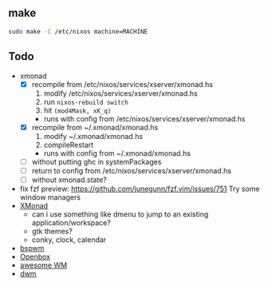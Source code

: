 ## make

``` sh
sudo make -C /etc/nixos machine=MACHINE
```

## Todo
- xmonad
  - [x] recompile from /etc/nixos/services/xserver/xmonad.hs
    1. modify /etc/nixos/services/xserver/xmonad.hs
    2. run `nixos-rebuild switch`
    3. hit `(mod4Mask, xK_q)`
      * runs with config from /etc/nixos/services/xserver/xmonad.hs
  - [x] recompile from ~/.xmonad/xmonad.hs
    1. modify ~/.xmonad/xmonad.hs
    2. compileRestart
      * runs with config from ~/.xmonad/xmonad.hs
  - [ ] without putting ghc in systemPackages
  - [ ] return to config from /etc/nixos/services/xserver/xmonad.hs
  - [ ] without xmonad.state?
- fix fzf preview: https://github.com/junegunn/fzf.vim/issues/751
Try some window managers
- [XMonad](http://xmonad.org)
  - can i use something like dmenu to jump to an existing application/workspace?
  - gtk themes?
  - conky, clock, calendar
- [bspwm](https://github.com/baskerville/bspwm)
- [Openbox](http://openbox.org/wiki/Main_Page)
- [awesome WM](https://awesomewm.org)
- [dwm](https://dwm.suckless.org)
